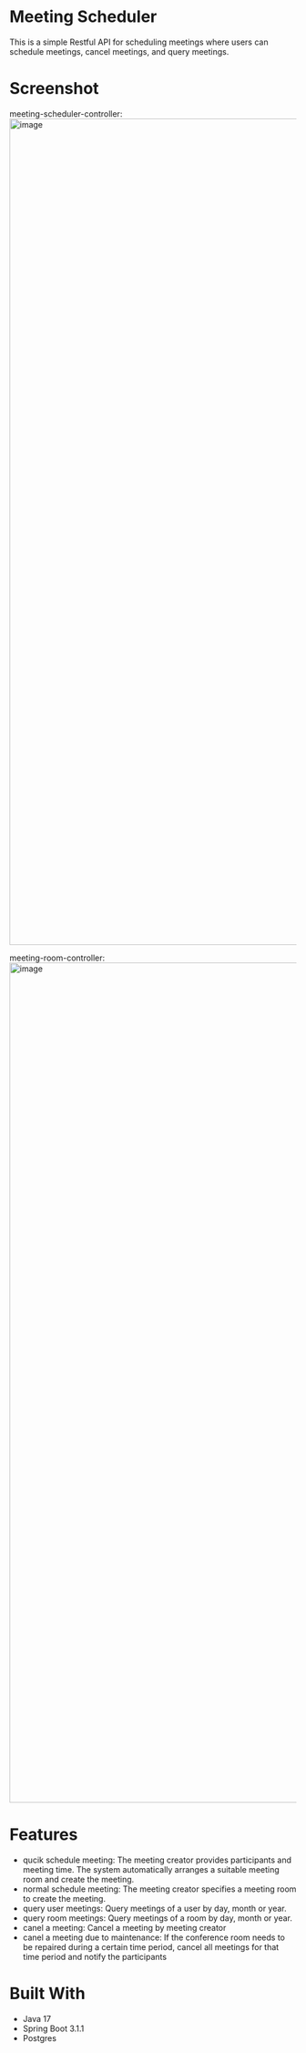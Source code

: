 # Meeting Scheduler
This is a simple Restful API for scheduling meetings where users can schedule meetings, cancel meetings, and query meetings.

# Screenshot
meeting-scheduler-controller:
<img width="1451" alt="image" src="https://github.com/RCXMAN/meetingscheduler/assets/36804741/1589b047-f19f-440a-9698-568ae231ff5c">

meeting-room-controller:
<img width="1475" alt="image" src="https://github.com/RCXMAN/meetingscheduler/assets/36804741/934cbfd7-501d-47f4-a8de-868b980d7bac">

# Features
* qucik schedule meeting: The meeting creator provides participants and meeting time. The system automatically arranges a suitable meeting room and create the meeting.
* normal schedule meeting: The meeting creator specifies a meeting room to create the meeting.
* query user meetings: Query meetings of a user by day, month or year.
* query room meetings: Query meetings of a room by day, month or year.
* canel a meeting: Cancel a meeting by meeting creator
* canel a meeting due to maintenance: If the conference room needs to be repaired during a certain time period, cancel all meetings for that time period and notify the participants

# Built With
* Java 17
* Spring Boot 3.1.1
* Postgres
